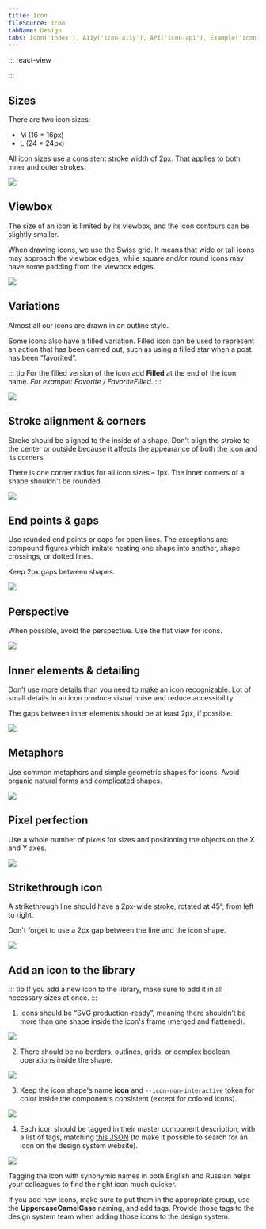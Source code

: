 ```yaml
---
title: Icon
fileSource: icon
tabName: Design
tabs: Icon('index'), A11y('icon-a11y'), API('icon-api'), Example('icon-code'), Changelog('icon-changelog')
---
```


::: react-view

<script lang="tsx">
import React from 'react';
import Components from './index';
import dataIcons from './icons-list';

import icons from '@icons';
const App = () => <Components icons={icons} json={dataIcons} />;
</script>

:::

## Sizes

There are two icon sizes:

- M (16 * 16px)
- L (24 * 24px)

All icon sizes use a consistent stroke width of 2px. That applies to both inner and outer strokes.

![](static/sizing.png)

## Viewbox

The size of an icon is limited by its viewbox, and the icon contours can be slightly smaller.

When drawing icons, we use the Swiss grid. It means that wide or tall icons may approach the viewbox edges, while square and/or round icons may have some padding from the viewbox edges.

![](static/viewbox.png)

## Variations

Almost all our icons are drawn in an outline style.

Some icons also have a filled variation. Filled icon can be used to represent an action that has been carried out, such as using a filled star when a post has been “favorited“.

::: tip
For the filled version of the icon add **Filled** at the end of the icon name. _For example: Favorite / FavoriteFilled._
:::

![](static/variations.png)

## Stroke alignment & corners

Stroke should be aligned to the inside of a shape. Don't align the stroke to the center or outside because it affects the appearance of both the icon and its corners.

There is one corner radius for all icon sizes – 1px. The inner corners of a shape shouldn't be rounded.

![](static/stroke-alignment-corners.png)

## End points & gaps

Use rounded end points or caps for open lines. The exceptions are: compound figures which imitate nesting one shape into another, shape crossings, or dotted lines.

Keep 2px gaps between shapes.

![](static/end-points-gaps.png)

## Perspective

When possible, avoid the perspective. Use the flat view for icons.

![](static/perspective.png)

## Inner elements & detailing

Don’t use more details than you need to make an icon recognizable. Lot of small details in an icon produce visual noise and reduce accessibility.

The gaps between inner elements should be at least 2px, if possible.

![](static/inner-elements.png)

## Metaphors

Use common metaphors and simple geometric shapes for icons. Avoid organic natural forms and complicated shapes.

![](static/image.png)

## Pixel perfection

Use a whole number of pixels for sizes and positioning the objects on the X and Y axes.

![](static/pixel-perfection.png)

## Strikethrough icon

A strikethrough line should have a 2px-wide stroke, rotated at 45°, from left to right.

Don't forget to use a 2px gap between the line and the icon shape.

![](static/strikethrough.png)

## Add an icon to the library

::: tip
If you add a new icon to the library, make sure to add it in all necessary sizes at once.
:::

1. Icons should be “SVG production-ready”, meaning there shouldn’t be more than one shape inside the icon's frame (merged and flattened).

![](static/outline-flattern.png)

2. There should be no borders, outlines, grids, or complex boolean operations inside the shape.

![](static/shapes.png)

3. Keep the icon shape's name **icon** and `--icon-non-interactive` token for color inside the components consistent (except for colored icons).

![](static/name-color.png)

4. Each icon should be tagged in their master component description, with a list of tags, matching [this JSON](https://github.com/semrush/intergalactic/blob/master/website/docs/style/icon/components/icons-list.js) (to make it possible to search for an icon on the design system website).

![](static/icon-tags.png)

Tagging the icon with synonymic names in both English and Russian helps your colleagues to find the right icon much quicker.

If you add new icons, make sure to put them in the appropriate group, use the **UppercaseCamelCase** naming, and add tags. Provide those tags to the design system team when adding those icons to the design system.

